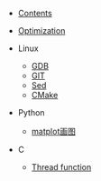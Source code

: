
* [Contents](README.md)

* [Optimization](optimize.md)

* Linux
	- [GDB](Linux/gdb.md)
	- [GIT](Linux/git.md)
	- [Sed](Linux/sed.md)
	- [CMake](Linux/cmake.md)

* Python
  	- [matplot画图](Python/matplot.md)

* C
	- [Thread function](C/thread.md)
